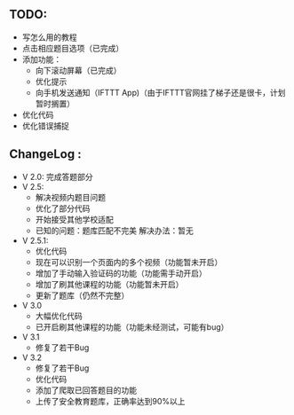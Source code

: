 ## TODO:
+ 写怎么用的教程
+ 点击相应题目选项（已完成）
+ 添加功能：
  + 向下滚动屏幕（已完成）
  + 优化提示
  + 向手机发送通知（IFTTT App)（由于IFTTT官网挂了梯子还是很卡，计划暂时搁置）
+ 优化代码
+ 优化错误捕捉
   

## ChangeLog :
+ V 2.0: 完成答题部分
+ V 2.5: 
  + 解决视频内题目问题
  + 优化了部分代码
  + 开始接受其他学校适配
  + 已知的问题：题库匹配不完美 解决办法：暂无
+ V 2.5.1:
  + 优化代码
  + 现在可以识别一个页面内的多个视频（功能暂未开启）
  + 增加了手动输入验证码的功能（功能需手动开启）
  + 增加了刷其他课程的功能（功能暂未开启）
  + 更新了题库（仍然不完整）
+ V 3.0
  + 大幅优化代码
  + 已开启刷其他课程的功能（功能未经测试，可能有bug） 
+ V 3.1
  + 修复了若干Bug
+ V 3.2
  + 修复了若干Bug
  + 优化代码
  + 添加了爬取已回答题目的功能
  + 上传了安全教育题库，正确率达到90%以上